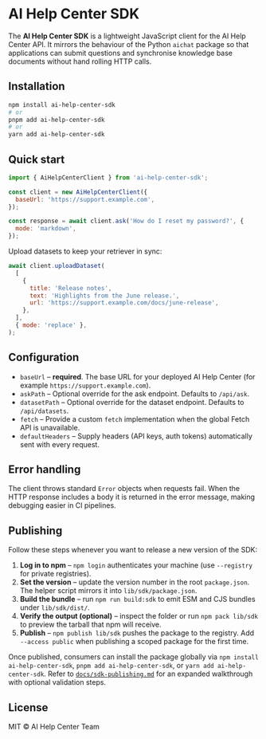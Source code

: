 # AI Help Center SDK

The **AI Help Center SDK** is a lightweight JavaScript client for the AI Help Center API. It mirrors the behaviour of the Python `aichat` package so that applications can submit questions and synchronise knowledge base documents without hand rolling HTTP calls.

## Installation

```bash
npm install ai-help-center-sdk
# or
pnpm add ai-help-center-sdk
# or
yarn add ai-help-center-sdk
```

## Quick start

```js
import { AiHelpCenterClient } from 'ai-help-center-sdk';

const client = new AiHelpCenterClient({
  baseUrl: 'https://support.example.com',
});

const response = await client.ask('How do I reset my password?', {
  mode: 'markdown',
});
```

Upload datasets to keep your retriever in sync:

```js
await client.uploadDataset(
  [
    {
      title: 'Release notes',
      text: 'Highlights from the June release.',
      url: 'https://support.example.com/docs/june-release',
    },
  ],
  { mode: 'replace' },
);
```

## Configuration

* `baseUrl` – **required**. The base URL for your deployed AI Help Center (for example `https://support.example.com`).
* `askPath` – Optional override for the ask endpoint. Defaults to `/api/ask`.
* `datasetPath` – Optional override for the dataset endpoint. Defaults to `/api/datasets`.
* `fetch` – Provide a custom `fetch` implementation when the global Fetch API is unavailable.
* `defaultHeaders` – Supply headers (API keys, auth tokens) automatically sent with every request.

## Error handling

The client throws standard `Error` objects when requests fail. When the HTTP response includes a body it is returned in the error message, making debugging easier in CI pipelines.

## Publishing

Follow these steps whenever you want to release a new version of the SDK:

1. **Log in to npm** – `npm login` authenticates your machine (use `--registry` for private registries).
2. **Set the version** – update the version number in the root `package.json`. The helper script mirrors it into `lib/sdk/package.json`.
3. **Build the bundle** – run `npm run build:sdk` to emit ESM and CJS bundles under `lib/sdk/dist/`.
4. **Verify the output (optional)** – inspect the folder or run `npm pack lib/sdk` to preview the tarball that npm will receive.
5. **Publish** – `npm publish lib/sdk` pushes the package to the registry. Add `--access public` when publishing a scoped package for the first time.

Once published, consumers can install the package globally via `npm install ai-help-center-sdk`, `pnpm add ai-help-center-sdk`, or `yarn add ai-help-center-sdk`. Refer to [`docs/sdk-publishing.md`](../../docs/sdk-publishing.md) for an expanded walkthrough with optional validation steps.


## License

MIT © AI Help Center Team
